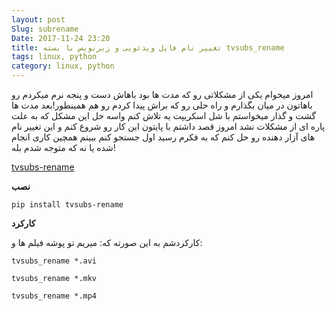 ```yaml
---
layout: post
Slug: subrename
Date: 2017-11-24 23:20
title: تغییر نام فایل ویدئویی و زیرنویس با بسته tvsubs_rename
tags: linux, python
category: linux, python
---
```




امروز میخوام یکی از مشکلاتی رو که مدت ها بود باهاش دست و پنجه نرم میکردم رو باهاتون در میان بگذارم و راه حلی رو که براش پیدا کردم رو هم همینطور!بعد مدت ها گشت و گذار میخواستم با شل اسکریپت یه تلاش کنم واسه حل این مشکل که به علت پاره ای از مشکلات نشد امروز قصد داشتم با پایتون این کار رو شروع کنم و این تغییر نام های آزار دهنده رو حل کنم که به فکرم رسید اول جستجو کنم ببینم همچین کاری انجام شده یا نه که متوجه شدم بله!


[tvsubs-rename](http://tvsubs-rename.readthedocs.io)




**نصب**

`pip install tvsubs-rename` 
 

**کارکرد**

کارکردشم به این صورته که:
میریم تو پوشه فیلم ها و:



`tvsubs_rename *.avi`


`tvsubs_rename *.mkv`


`tvsubs_rename *.mp4`  

